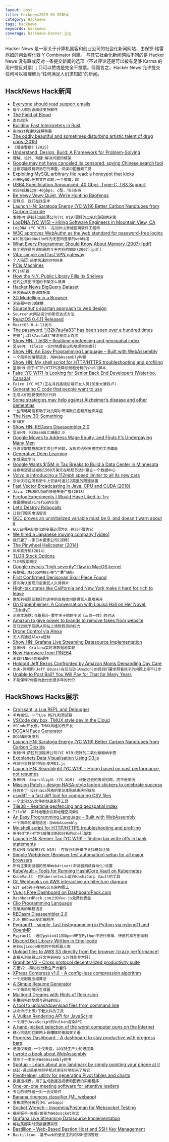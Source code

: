 ```yaml
---
layout: post
title: Hacknews2019-03-05新闻
category: Hacknews
tags: hacknews
keywords: hacknews
coverage: hacknews-banner.jpg
---
```


Hacker News 是一家关于计算机黑客和创业公司的社会化新闻网站，由保罗·格雷厄姆的创业孵化器 Y Combinator 创建。
与其它社会化新闻网站不同的是 Hacker News 没有踩或反对一条提交新闻的选项（不过评论还是可以被有足够 Karma 的用户投反对票）；只可以赞或是完全不投票。简而言之，Hacker News 允许提交任何可以被理解为“任何满足人们求知欲”的新闻。

## HackNews Hack新闻


- [Everyone should read support emails](https://medium.com/@simonschultzdk/why-everyone-should-read-support-emails-42ca2172e23e)
- `每个人都应该阅读支持邮件`
- [The Field of Blood](https://fsgworkinprogress.com/2018/10/11/the-field-of-blood-2/)
- `血的战场`
- [Building Fast Interpreters in Rust](https://blog.cloudflare.com/building-fast-interpreters-in-rust/)
- `用Rust构建快速解释器`
- [The oddly beautiful and sometimes disturbing artistic talent of drug cops (2015)](https://www.washingtonpost.com/news/wonk/wp/2015/03/20/the-oddly-beautiful-and-sometimes-disturbing-artistic-talent-of-the-nations-drug-cops/)
- `《缉毒警察》(2015)`
- [Understand, Design, Build: A Framework for Problem-Solving](https://lob.com/blog/understand-design-build-a-framework-for-problem-solving)
- `理解、设计、构建:解决问题的框架`
- [Google may not have canceled its censored, spying Chinese search tool](https://boingboing.net/2019/03/04/black-budgets-are-us.html)
- `谷歌可能没有取消它的审查，间谍中国搜索工具`
- [Exploiting MySQL arbitrary file read: a honeypot that kicks](http://www.abclinuxu.cz/blog/jenda/2019/2/exploiting-mysql-arbitrary-file-read-a-honeypot-that-kicks)
- `利用MySQL任意文件读取:一个蜜罐，踢`
- [USB4 Specification Announced: 40 Gbps, Type-C, TB3 Support](https://www.anandtech.com/show/14048/usb4-specification-40-gbps-type-c-tb3)
- `USB4规格公告:40gbps, c型，TB3支持`
- [Be Vewy Vewy Quiet, We’re Hunting Baofengs](https://hackaday.com/2019/03/03/be-vewy-vewy-quiet-were-hunting-baofengs/)
- `安静点，我们在找宝丰`
- [Launch HN: Saratoga Energy (YC W19) Better Carbon Nanotubes from Carbon Dioxide](item?id=19303387)
- `发射HN:萨拉托加能源公司(YC W19)更好的二氧化碳碳纳米管`
- [LogDNA (YC W15) – Hiring Software Engineers in Mountain View, CA](https://boards.greenhouse.io/logdna/jobs/4124607002)
- `LogDNA (YC W15) -在加州山景城招聘软件工程师`
- [W3C approves WebAuthn as the web standard for password-free logins](https://venturebeat.com/2019/03/04/w3c-approves-webauthn-as-the-web-standard-for-password-free-logins/)
- `W3C批准WebAuthn作为无密码登录的web标准`
- [What Every Programmer Should Know About Memory (2007) [pdf]](https://akkadia.org/drepper/cpumemory.pdf)
- `每个程序员应该知道的关于内存的知识(2007)[pdf]`
- [Vita: simple and fast VPN gateway](https://github.com/inters/vita)
- `个人简历:简单快速的VPN网关`
- [PCjs Machines](https://www.pcjs.org/)
- `PCjs机器`
- [How the N.Y. Public Library Fills Its Shelves](https://www.nytimes.com/2019/03/02/nyregion/new-york-library-books.html)
- `纽约公共图书馆的书架怎么填满`
- [Hacker News BigQuery Dataset](https://console.cloud.google.com/marketplace/details/y-combinator/hacker-news)
- `黑客新闻大查询数据集`
- [3D Modelling in a Browser](https://www.vectary.com/)
- `浏览器中的3D建模`
- [Sourcehut&#39;s spartan approach to web design](https://drewdevault.com/2019/03/04/sourcehut-design.html)
- `Sourcehut网站设计的斯巴达式方法`
- [ReactOS 0.4.11 Released](https://reactos.org/project-news/reactos-0411-released)
- `ReactOS 0.4.11发布`
- [The password “ji32k7au4a83” has been seen over a hundred times](https://twitter.com/rqou_/status/1101331385632022528)
- `密码“ji32k7au4a83”被浏览过上百次`
- [Show HN: Tile38 – Realtime geofencing and geospatial index](https://github.com/tidwall/tile38)
- `显示HN: Tile38 -实时地理会议和地理空间索引`
- [Show HN: An Easy Programming Language – Built with WebAssembly](https://easyprog.online)
- `一个简单的编程语言，用WebAssembly构建`
- [Show HN: My shell script for HTTP/HTTPS troubleshooting and profiling](https://github.com/trimstray/htrace.sh)
- `显示HN:用于HTTP/HTTPS故障诊断和分析的shell脚本`
- [Faire (YC W17) Is Looking for Senior Back End Developers (Waterloo, Canada)](https://boards.greenhouse.io/indigofair/jobs/4005228002?gh_jid=4005228002)
- `Faire (YC W17)正在寻找高级后端开发人员(加拿大滑铁卢)`
- [Generating C code that people want to use](http://jonathan.protzenko.fr/2019/01/04/behind-the-scenes.html)
- `生成人们想要使用的C代码`
- [Some strategies may help against Alzheimer’s disease and other dementias](https://www.nytimes.com/2019/03/01/health/dementia-prevention-supplements.html)
- `一些策略可能有助于对抗阿尔茨海默氏症和其他痴呆症`
- [The New 30-Something](https://www.nytimes.com/2019/03/02/style/financial-independence-30s.html)
- `新30岁`
- [Show HN: REDasm Disassembler 2.0](https://redasm.io/)
- `显示HN: REDasm反汇编器2.0`
- [Google Moves to Address Wage Equity, and Finds It’s Underpaying Many Men](https://www.nytimes.com/2019/03/04/technology/google-gender-pay-gap.html)
- `谷歌采取措施解决工资公平问题，发现它给很多男性的工资偏低`
- [Generative Deep Learning](https://applied-data.science/blog/generative-deep-learning-book)
- `生成深度学习`
- [Google Wants $15M in Tax Breaks to Build a Data Center in Minnesota](https://reason.com/blog/2019/03/04/google-wants-15-million-in-tax-breaks-to)
- `谷歌希望通过减税1500万美元在明尼苏达州建立一个数据中心`
- [Volvo is introducing a 112mph speed limiter to all its new cars](https://arstechnica.com/cars/2019/03/from-2020-volvo-will-limit-all-its-new-cars-to-112mph/)
- `沃尔沃将在所有新车上安装时速112英里的限速装置`
- [Fast Vector Broadcasting in Java, CPU and CUDA (2018)](https://dragan.rocks/articles/18/Neanderthal-vs-ND4J-vol4)
- `Java、CPU和CUDA的快速矢量广播(2018)`
- [Firefox Experiments I Would Have Liked to Try](http://www.ianbicking.org/blog/2019/03/firefox-experiments-i-would-have-liked.html)
- `我很想尝试Firefox的实验`
- [Let’s Destroy Robocalls](https://www.nytimes.com/2019/03/01/opinion/robocall-scams.html)
- `让我们毁灭电话留言`
- [GCC proves an uninitialized variable must be 0, and doesn&#39;t warn about it](https://lkml.org/lkml/2019/2/25/1092)
- `GCC证明未初始化的变量必须为0，并且不警告它`
- [We hired a Japanese moving company [video]](https://www.youtube.com/watch?v=ynEjnebw8LA)
- `我们雇了一家日本搬家公司[视频]`
- [The Pinwheel Helicopter (2014)](https://www.latimes.com/visuals/photography/la-me-fw-archives-the-pinwheel-helicopter-20180603-story.html#nws=mcnewsletter)
- `风车直升机(2014)`
- [TLDR Stock Options](https://tldroptions.io/)
- `TLDR股票期权`
- [Google reveals “high severity” flaw in MacOS kernel](https://www.neowin.net/news/google-reveals-high-severity-flaw-in-macos-kernel/)
- `谷歌揭示MacOS内核存在“严重”缺陷`
- [First Confirmed Denisovan Skull Piece Found](https://www.sapiens.org/evolution/denisovan-skull-found/)
- `首次确认发现丹尼索瓦人头骨碎片`
- [High-tax states like California and New York make it hard for rich to leave](https://www.mercurynews.com/2019/03/04/high-tax-states-make-it-hard-for-the-rich-to-leave/)
- `像加利福尼亚和纽约这样的高税收州使得富人很难离开`
- [On Oppenheimer: A Conversation with Louisa Hall on Her Novel, “Trinity”](https://lareviewofbooks.org/article/on-oppenheimer-a-conversation-with-louisa-hall-on-her-novel-trinity/)
- `论奥本海默:与路易莎·霍尔关于她的小说《三位一体》的对话`
- [Amazon to give power to brands to remove fakes from website](https://www.theguardian.com/technology/2019/mar/04/amazon-to-give-power-to-brands-to-delete-fakes-from-website)
- `亚马逊赋予品牌从网站上清除假货的权力`
- [Drone Control via Alexa](https://github.com/rushilgupta/dronecontrol)
- `无人机通过Alexa控制`
- [Show HN: Grafana Live Streaming Datasource Implementation](https://github.com/seanlaff/simple-streaming-datasource)
- `显示HN: Grafana实时流数据源实现`
- [New Hardware from PINE64](https://blog.hackster.io/new-hardware-from-pine64-a7c95e26684d)
- `来自PINE64的新硬件`
- [Holdout Jeff Bezos Confronted by Amazon Moms Demanding Day Care](https://www.bloomberg.com/news/articles/2019-03-04/holdout-jeff-bezos-confronted-by-amazon-moms-demanding-daycare)
- `杰夫·贝索斯(Jeff Bezos)在亚马逊(Amazon)的妈妈们要求照看孩子的问题上拒不让步`
- [Unable to Post Bail? You Will Pay for That for Many Years](https://www.nytimes.com/2019/03/01/business/cash-bail-system-reform.html)
- `不能保释?你要为此付出很多年的代价`


## HackShows Hacks展示

- [ Croissant, a Lua REPL and Debugger](https://github.com/giann/croissant)
- `羊角面包，一个Lua REPL和调试器`
- [ VSCode dev box, TMUX style dev in the Cloud](https://github.com/devbox-hero/ansible-roles)
- `VSCode开发框，TMUX风格的云开发`
- [ DCGAN Face Generator](https://github.com/gsurma/face_generator)
- `DCGAN脸发电机`
- [Launch HN: Saratoga Energy (YC W19) Better Carbon Nanotubes from Carbon Dioxide](https://news.ycombinator.com/item?id=19303387)
- `发射HN:萨拉托加能源公司(YC W19)更好的二氧化碳碳纳米管`
- [ Exoplanets Data Visualisation Using D3.js](https://exoplanetexplore.now.sh/)
- `外部行星数据可视化使用D3.js`
- [Launch HN: Searchlight (YC W19) – Hiring based on past performance, not resumes](https://news.ycombinator.com/item?id=19273409)
- `发布HN: Searchlight (YC W19) -根据过去的表现招聘，而不是简历`
- [ Mission Patch – design NASA-style laptop stickers to celebrate success](https://mission-patch.com/)
- `任务补丁-设计nasa风格的笔记本贴纸来庆祝成功`
- [ csvdiff – a fast diff tool for comparing CSV files](https://github.com/aswinkarthik/csvdiff)
- `一个比较CSV文件的快速差异工具`
- [ Tile38 – Realtime geofencing and geospatial index](https://github.com/tidwall/tile38)
- `Tile38 -实时地理会议和地理空间索引`
- [ An Easy Programming Language – Built with WebAssembly](https://easyprog.online)
- `一个简单的编程语言-与WebAssembly`
- [ My shell script for HTTP/HTTPS troubleshooting and profiling](https://github.com/trimstray/htrace.sh)
- `用于HTTP/HTTPS故障诊断和分析的shell脚本`
- [Launch HN: Keeper Tax (YC W19) – finding tax write offs in bank statements](https://news.ycombinator.com/item?id=19283990)
- `启动HN:保留税(YC W19) -在银行对账单中寻找税务注销`
- [ Simple Webdriver (Browser test automation) setup for all major browsers](https://news.ycombinator.com/item?id=19296733)
- `所有主要浏览器的简单Webdriver(浏览器测试自动化)设置`
- [ KubeVault – Tools for Running HashiCorp Vault on Kubernetes](https://github.com/kubevault/docs/blob/master/docs/concepts/what-is-kubevault.md)
- `KubeVault -在Kubernetes上运行HashiCorp Vault的工具`
- [ Git Webhooks on AWS interactive architecture diagram](https://app.ilograph.com/Git%20Webhooks%20on%20AWS)
- `Git web钩子在AWS交互架构图上`
- [ Vue.js Free Dashboard on DashboardPack.com](https://dashboardpack.com/theme-details/architectui-react-dashboard-free/)
- `DashboardPack.com上的Vue.js免费仪表盘`
- [ Clio Programming Language](https://github.com/clio-lang/clio)
- `克莱奥的编程语言`
- [ REDasm Disassembler 2.0](https://redasm.io/)
- `2.0 REDasm反汇编程序`
- [ Pygram11 – simple, fast histogramming in Python via pybind11 and OpenMP](https://github.com/drdavis/pygram11)
- `Pygram11 -通过pybind11和OpenMP在Python中进行简单、快速的直方图绘制`
- [ Discord Bot Library Written in Emojicode](https://github.com/MagnificentPako/plug)
- `用Emojicode编写的不和机器人库`
- [ Upload files to AWS S3 directly from the browser (crazy performance)](https://softwareontheroad.com/2019-03-01-s3-direct-browser-upload/)
- `直接从浏览器上传文件到AWS S3(性能非常好)`
- [ Graphite V2 – Cross protocol decentralized productivity suite](https://app.graphitedocs.com)
- `石墨V2 -跨协议分散生产力套件`
- [ XPress Compress v1.0 – A config-less compression algorithm](https://github.com/zelon88/xPress)
- `一个无配置压缩算法`
- [ A Simple Resume Generator](https://hire-clio.now.sh)
- `一个简单的简历生成器`
- [ Multigrid Dreams with Hints of Recursion](https://rosshaker.com/alice.html)
- `多重网格的梦想与递归的暗示`
- [ A tool to upload/download files from command line](https://bashupload.com/)
- `从命令行上传/下载文件的工具`
- [ A Vulkan Rendering API for JavaScript](https://github.com/maierfelix/nvk)
- `一个用于JavaScript的Vulkan渲染API`
- [ A hand-picked selection of the worst computer puns on the Internet](http://puns.dev/)
- `精心挑选的互联网上最糟糕的电脑双关语`
- [ Progress Dashboard – A dashboard to stay productive with progress bars](https://progressdash.xyz)
- `进度仪表盘-一个仪表盘，以保持生产力的进度条`
- [ I wrote a book about WebAssembly](https://news.ycombinator.com/item?id=19274941)
- `我写了一本关于WebAssembly的书`
- [ Spotup – Learn about any landmark by simply pointing your phone at it](https://www.spotupapp.com)
- `站起-通过简单地将手机对准任何地标来了解它`
- [ PivotHelper, utility for generating Pivot tables and charts](https://bjoernkw.github.io/PivotHelper/)
- `数据透视表，用于生成数据透视表和图表的实用程序`
- [ One-on-one meeting software for attentive leaders](https://www.oneononemeeting.com/)
- `专注的领导者一对一会议软件`
- [ Banana ripeness classifier (ML webapp)](https://isthisbananaripe.ml/)
- `香蕉成熟分级机(ML webapp)`
- [ Socket Wrench – Insomnia/Postman for Websocket Testing](https://asleepysamurai.com/articles/socketwrench?show=hn1)
- `插座扳手-失眠/邮差为Websocket测试`
- [ Grafana Live Streaming Datasource Implementation](https://github.com/seanlaff/simple-streaming-datasource)
- `格拉芙娜实时流数据源实现`
- [ Bastillion – Web-Based Bastion Host and SSH Key Management](http://demo.bastillion.io)
- `Bastillion -基于web的堡垒主机和SSH密钥管理`



